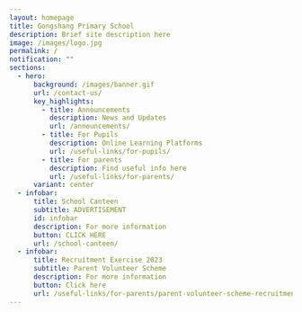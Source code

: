 ```yaml
---
layout: homepage
title: Gongshang Primary School
description: Brief site description here
image: /images/logo.jpg
permalink: /
notification: ""
sections:
  - hero:
      background: /images/banner.gif
      url: /contact-us/
      key_highlights:
        - title: Announcements
          description: News and Updates
          url: /announcements/
        - title: For Pupils
          description: Online Learning Platforms
          url: /useful-links/for-pupils/
        - title: For parents
          description: Find useful info here
          url: /useful-links/for-parents/
      variant: center
  - infobar:
      title: School Canteen
      subtitle: ADVERTISEMENT
      id: infobar
      description: For more information
      button: CLICK HERE
      url: /school-canteen/
  - infobar:
      title: Recruitment Exercise 2023
      subtitle: Parent Volunteer Scheme
      description: For more information
      button: Click here
      url: /useful-links/for-parents/parent-volunteer-scheme-recruitment-exercise/
---
```

